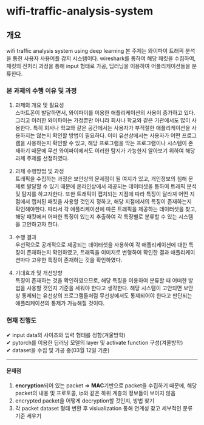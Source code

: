 # wifi-traffic-analysis-system

## 개요
wifi traffic analysis system using deep learning 
본 주제는 와이파이 트래픽 분석을 통한 사용자 사용어플 감지 시스템이다. wireshark를 통하여 해당 패킷을 수집하여, 패킷의 전처리 과정을 통해 input 형태로 가공, 딥러닝을 이용하여 어플리케이션들을 분류한다. 

### 본 과제의 수행 이유 및 과정
1. 과제의 개요 및 필요성\
스마트폰이 발달하면서, 와이파이를 이용한 애플리케이션의 사용이 증가하고 있다. 그리고 이러한 와이파이는 가정뿐만 아니라 회사나 학교와 같은 기관에서도 많이 사용한다. 특히 회사나 학교와 같은 공간에서는 사용자가 부적절한 애플리케이션을 사용하지는 않는지 확인할 방법이 필요하다. 이미 유선상에서는 사용자가 어떤 프로그램을 사용하는지 확인할 수 있고, 해당 프로그램을 막는 프로그램이나 시스템이 존재하기 때문에 무선 와이파이에서도 이러한 탐지가 가능한지 알아보기 위하여 해당 과제 주제를 선정하였다. 

2. 과제 수행방법 및 과정\
트래픽을 수집하는 과정은 보안상의 문제점이 될 여지가 있고, 개인정보의 침해 문제로 발달할 수 있기 때문에 온라인상에서 제공되는 데이터셋을 통하여 트래픽 분석 및 탐지를 하고자한다. 또한 트래픽이 캡처되는 지점에 따라 특징이 달라져 어떤 지점에서 캡처된 패킷을 사용할 것인지 정하고, 해당 지점에서의 특징이 존재하는지 확인해야한다. 따라서 각 애플리케이션에 따른 트래픽을 제공하는 데이터셋을 찾고, 해당 패킷에서 어떠한 특징이 있는지 추출하여 각 특징별로 분류할 수 있는 시스템을 고안하고자 한다. 

3. 수행 결과\
우선적으로 공개적으로 제공되는 데이터셋을 사용하여 각 애플리케이션에 대한 특징이 존재하는지 확인하였고, 트래픽을 이미지로 변형하여 확인한 결과 애플리케이션마다 고유한 특징이 존재하는 것을 확인하였다. 

4. 기대효과 및 개선방향\
특징이 존재하는 것을 확인하였으므로, 해당 특징을 이용하여 분류할 때 어떠한 방법을 사용할 것인지 기준을 세워야 한다고 생각한다. 해당 시스템이 고안되면 보안상 통제되는 유선상의 프로그램들처럼 무선상에서도 통제되어야 한다고 판단되는 애플리케이션의 통제가 가능해질 것이다. 

### 현재 진행도
✔ input data의 사이즈와 입력 형태를 정함(겨울방학)\
✔ pytorch를 이용한 딥러닝 모델의 layer 및 activate function 구성(겨울방학)\
✔ dataset을 수집 및 가공 중(03월 12일 기준)

---
#### 문제점
1. **encryption**되어 있는 packet => **MAC**기반으로 packet을 수집하기 때문에, 해당 packet의 내용 및 프로토콜, ip와 같은 하위 계층의 정보들이 보이지 않음 
2. encrypted packet을 어떻게 decryption할 것인지, 방법 찾기 
3. 각 packet dataset 형태 변환 후 visiualization 통해 연계성 찾고 세부적인 분류 기준 세우기  
